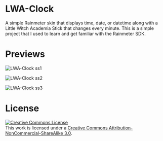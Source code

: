 # LWA-Clock

A simple Rainmeter skin that displays time, date, or datetime along with a Little Witch Academia Stick that changes every minute. This is a simple project that I used to learn and get familiar with the Rainmeter SDK.

# Previews
![LWA-Clock ss1](https://storage.googleapis.com/replit/images/1610823805033_e7b5d4a4f6e6d1db32bb959b8c084fbe.png)


![LWA-Clock ss2](https://storage.googleapis.com/replit/images/1610823815704_3da010a0d007e736edc005b28650e841.png)


![LWA-Clock ss3](https://storage.googleapis.com/replit/images/1610823823423_5f5a10f2a1684139270d23aa563f226e.png)

# License

<a rel="license" href="http://creativecommons.org/licenses/by-nc-sa/3.0/"><img alt="Creative Commons License" style="border-width:0" src="https://i.creativecommons.org/l/by-nc-sa/3.0/88x31.png" /></a><br />This work is licensed under a <a rel="license" href="http://creativecommons.org/licenses/by-nc-sa/3.0/">Creative Commons Attribution-NonCommercial-ShareAlike 3.0</a>.
